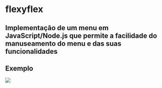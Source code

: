# flexyflex

## Implementação de um menu em JavaScript/Node.js que permite a facilidade do manuseamento do menu e das suas funcionalidades

## Exemplo

<img src="http://imgur.com/ufObr5Wl.png" />

